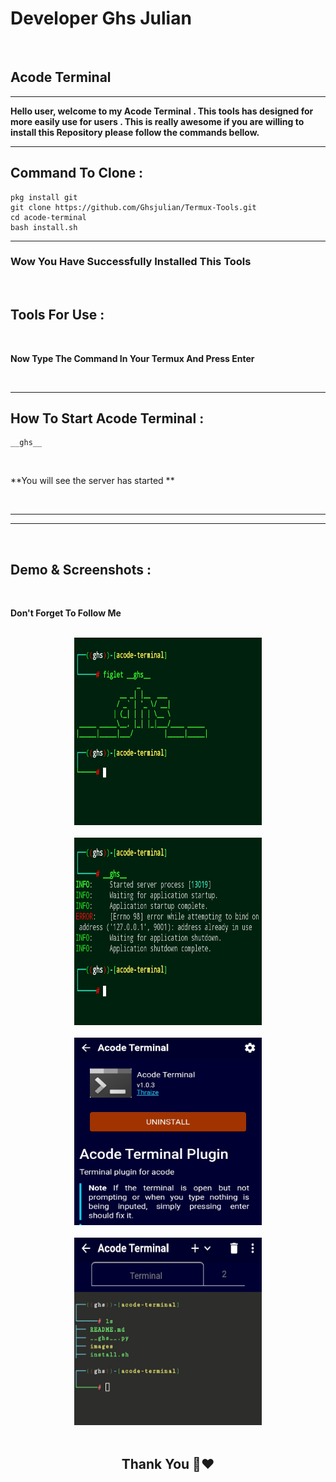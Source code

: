 # Developer Ghs Julian 

<br/>



## Acode Terminal

--- 


**Hello user, welcome to my Acode Terminal . This tools has designed for more easily use for users . This is really awesome if you are willing to install this Repository please follow the commands bellow.**

---

## Command To Clone : 
```
pkg install git
git clone https://github.com/Ghsjulian/Termux-Tools.git
cd acode-terminal
bash install.sh
```
---

### Wow You Have Successfully Installed This Tools


<br/>


## Tools For Use : 

<br/>

**Now Type The Command In Your Termux And Press Enter**


<br/>



--- 

## How To Start Acode Terminal : 
```
__ghs__

```

<br/>


**You will see the server has started **

<br/>


---
--- 

<br/>


## Demo & Screenshots : 

<br/>


**Don't Forget To Follow Me**

<br/>
 
 
<center>
  <img src="images/Screenshot_2024-05-07-21-39-41-09.jpg" width="300" height="300">
  <br/><br/>
  <img src="images/Screenshot_2024-05-07-21-40-06-75.jpg" width="300" height="300">
  <br/><br/>
  <img src="images/Screenshot_2024-05-07-21-43-50-56.jpg" width="300" height="300">
  <br/><br/>
  <img src="images/Screenshot_2024-05-07-21-43-25-29.jpg" width="300" height="300">
  <br/><br/>
  <h2>Thank You 🙏❤️ </h2>
</center>

